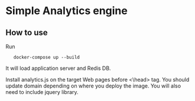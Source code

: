 # Simple Analytics engine

## How to use

Run

```shell
   docker-compose up --build
```

It will load application server and Redis DB.

Install analytics.js on the target Web pages before <\head> tag.
You should update domain depending on where you deploy the image.
You will also need to include jquery library.
